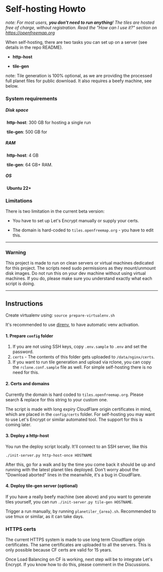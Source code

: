 # Self-hosting Howto

*note: For most users, **you don't need to run anything**! The tiles are hosted free of charge, without registration. Read the "How can I use it?" section on https://openfreemap.org*



When self-hosting, there are two tasks you can set up on a server (see details in the repo README).

- **http-host**

- **tile-gen**

note: Tile generation is 100% optional, as we are providing the processed full planet files for public download. It also requires a beefy machine, see below.

### System requirements

##### Disk space

​	**http-host**: 300 GB for hosting a single run

​	**tile-gen**: 500 GB for 

##### RAM

​	**http-host**: 4 GB

​	**tile-gen**: 64 GB+ RAM.

##### OS

​	**Ubuntu 22+**



### Limitations

There is two limitation in the current beta version:

- You have to set up Let's Encrypt manually or supply your certs.

- The domain is hard-coded to `tiles.openfreemap.org` - you have to edit this.



---

### Warning

This project is made to run on clean servers or virtual machines dedicated for this project. The scripts need sudo permissions as they mount/unmount disk images. Do not run this on your dev machine without using virtual machines. If you do, please make sure you understand exactly what each script is doing.

---




## Instructions

Create virtualenv using: `source prepare-virtualenv.sh` 

It's recommended to use [direnv](https://direnv.net/), to have automatic venv activation.

#### 1. Prepare `config` folder

1. If you are not using SSH keys, copy `.env.sample` to `.env` and set the password.
1. `certs` - The contents of this folder gets uploaded to `/data/nginx/certs`.
1. If you want to run tile generation and upload via rclone, you can copy the `rclone.conf.sample` file as well. For simple self-hosting there is no need for this.

#### 2. Certs and domains

Currently the domain is hard coded to `tiles.openfreemap.org`. Please search & replace for this string to your custom one.

The script is made with long expiry CloudFlare origin certificates in mind, which are placed in the `config/certs` folder. For self-hosting you may want to use Let's Encrypt or similar automated tool. The support for this is coming later.


#### 3. Deploy a http-host

You run the deploy script locally. It'll connect to an SSH server, like this

`./init-server.py http-host-once HOSTNAME`

After this, go for a walk and by the time you come back it should be up and running with the latest planet tiles deployed. Don't worry about the "Download aborted" lines in the meanwhile, it's a bug in CloudFlare.

#### 4. Deploy tile-gen server (optional)

If you have a really beefy machine (see above) and you want to generate tiles yourself, you can run `./init-server.py tile-gen HOSTNAME`. 

Trigger a run manually, by running `planetiler_{area}.sh`. Recommended to use tmux or similar, as it can take days.





### HTTPS certs

The current HTTPS system is made to use long term Cloudflare origin certificates. The same certificates are uploaded to all the servers. This is only possible because CF certs are valid for 15 years.

Once Load Balancing on CF is working, next step will be to integrate Let's Encrypt. If you know how to do this, please comment in the Discussions.
